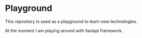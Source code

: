 # Playground

This repository is used as a playground to learn new technologies.

At the moment I am playing around with fastapi framework. 
